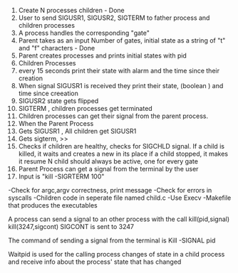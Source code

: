 1. Create N processes children  - Done
2. User to send SIGUSR1, SIGUSR2, SIGTERM to father process and children processes
3. A process handles the corresponding "gate"
4. Parent takes as an input Number of gates, initial state as a string of "t" and "f" characters - Done
5. Parent creates processes and prints initial states with pid 
6. Children Processes
7. every 15 seconds print their state with alarm and the time since their creation
8. When signal SIGUSR1 is received they print their state, (boolean ) and time since creeation
9. SIGUSR2 state gets flipped
10. SIGTERM , children processes get terminated
11. Children processes can get their signal from the parent process.
12. When the Parent Process
13. Gets SIGUSR1 , All children get SIGUSR1
14. Gets sigterm, >>
15. Checks if children are healthy, checks for SIGCHLD signal.
    If a child is killed, it waits and creates a new in its place
    if a child stopped, it makes it resume
    N child should always be active, one for every gate
16. Parent Process can get a signal from the terminal by the user
17. Input is "kill -SIGRΤERM 100"

-Check for argc,argv correctness, print message
-Check for errors in syscalls
-Children code in seperate file named child.c
-Use Execv
-Makefile that produces the executables

A process can send a signal to an other process with the call kill(pid,signal)
kill(3247,sigcont) SIGCONT is sent to 3247

The command of sending a signal from the terminal is Kill -SIGNAL pid

Waitpid is used for the calling process changes of state in a child process and receive info
about the process' state that has changed